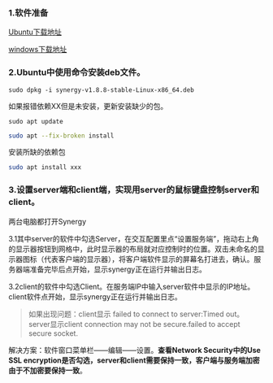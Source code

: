 ### 1.软件准备

[Ubuntu下载地址](https://wiki.n.miui.com/download/attachments/425329668/synergy-v1.8.8-stable-Linux-x86_64.deb?version=1&modificationDate=1597632979000&api=v2)

[windows下载地址](https://wiki.n.miui.com/download/attachments/425329668/synergy-v1.8.8-stable-Windows-x64.msi?version=1&modificationDate=1597633069000&api=v2)

### 2.Ubuntu中使用命令安装deb文件。

```shell
sudo dpkg -i synergy-v1.8.8-stable-Linux-x86_64.deb
```

如果报错依赖XX但是未安装，更新安装缺少的包。

```shell
sudo apt update
```

```sh
sudo apt --fix-broken install
```

安装所缺的依赖包

```sh
sudo apt install xxx
```



### 3.设置server端和client端，实现用server的鼠标键盘控制server和client。

   两台电脑都打开Synergy

3.1其中server的软件中勾选Server，在交互配置里点“设置服务端”，拖动右上角的显示器按钮到网格中，此时显示器的布局就对应控制时的位置。双击未命名的显示器图标（代表客户端的显示器），将客户端软件显示的屏幕名打进去，确认。服务器端准备完毕后点开始，显示synergy正在运行并输出日志。

3.2client的软件中勾选Client。在服务端IP中输入server软件中显示的IP地址。client软件点开始，显示synergy正在运行并输出日志。

> 如果出现问题：client显示 failed to connect to server:Timed out。server显示client connection may not be secure.failed to accept secure socket.

解决方案：软件窗口菜单栏——编辑——设置。**查看Network Security中的Use SSL encryption是否勾选，server和client需要保持一致，客户端与服务端加密由于不加密要保持一致**。